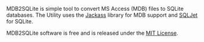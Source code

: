 MDB2SQLite is simple tool to convert MS Access (MDB) files to SQLite databases. The Utility uses the [Jackass](http://sourceforge.net/projects/jackcess/) library for MDB support and [SQLJet](http://sqljet.com/) for SQLite.

MDB2SQLite software is free and is released under the [MIT License](http://opensource.org/licenses/MIT).